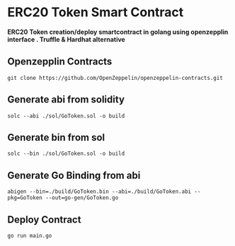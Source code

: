 # ERC20 Token Smart Contract
**ERC20 Token creation/deploy smartcontract in golang using openzepplin interface . Truffle & Hardhat alternative**

## Openzepplin Contracts
`git clone https://github.com/OpenZeppelin/openzeppelin-contracts.git
`


## Generate abi from solidity 

`solc --abi ./sol/GoToken.sol -o build 
`



## Generate bin from sol
 `solc --bin ./sol/GoToken.sol -o build
 `

## Generate Go Binding from abi 
`
abigen --bin=./build/GoToken.bin --abi=./build/GoToken.abi --pkg=GoToken --out=go-gen/GoToken.go
`

## Deploy Contract 

`
	go run main.go 
`